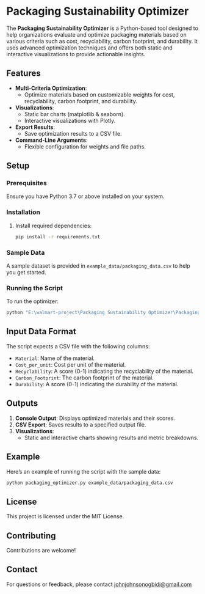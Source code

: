 # Packaging Sustainability Optimizer

The **Packaging Sustainability Optimizer** is a Python-based tool designed to help organizations evaluate and optimize packaging materials based on various criteria such as cost, recyclability, carbon footprint, and durability. It uses advanced optimization techniques and offers both static and interactive visualizations to provide actionable insights.

## Features
- **Multi-Criteria Optimization**:
  - Optimize materials based on customizable weights for cost, recyclability, carbon footprint, and durability.
- **Visualizations**:
  - Static bar charts (matplotlib & seaborn).
  - Interactive visualizations with Plotly.
- **Export Results**:
  - Save optimization results to a CSV file.
- **Command-Line Arguments**:
  - Flexible configuration for weights and file paths.

## Setup
### Prerequisites
Ensure you have Python 3.7 or above installed on your system.

### Installation
1. Install required dependencies:
   ```bash
   pip install -r requirements.txt
   ```

### Sample Data
A sample dataset is provided in `example_data/packaging_data.csv` to help you get started.

### Running the Script
To run the optimizer:
```bash
python "E:\walmart-project\Packaging Sustainability Optimizer\Packaging_Sustainability_Optimizer_Script.py" "E:\walmart-project\Packaging Sustainability Optimizer\material_data.csv" --output_file results.csv --weight_cost 0.3 --weight_recyclability 0.4 --weight_carbon_footprint 0.2 --weight_durability 0.1
```
<!-- 
 python "E:\walmart-project\Packaging Sustainability Optimizer\Packaging_Sustainability_Optimizer_Script.py" "E:\walmart-project\Packaging Sustainability Optimizer\material_data.csv" --output_file results.csv --weight_cost 0.3 --weight_recyclability 0.4 --weight_carbon_footprint 0.2 --weight_durability 0.1
 -->

## Input Data Format
The script expects a CSV file with the following columns:
- `Material`: Name of the material.
- `Cost_per_unit`: Cost per unit of the material.
- `Recyclability`: A score (0-1) indicating the recyclability of the material.
- `Carbon_Footprint`: The carbon footprint of the material.
- `Durability`: A score (0-1) indicating the durability of the material.

## Outputs
1. **Console Output**: Displays optimized materials and their scores.
2. **CSV Export**: Saves results to a specified output file.
3. **Visualizations**:
   - Static and interactive charts showing results and metric breakdowns.

## Example
Here’s an example of running the script with the sample data:
```bash
python packaging_optimizer.py example_data/packaging_data.csv
```

## License
This project is licensed under the MIT License. 

## Contributing
Contributions are welcome! 

## Contact
For questions or feedback, please contact johnjohnsonogbidi@gmail.com
